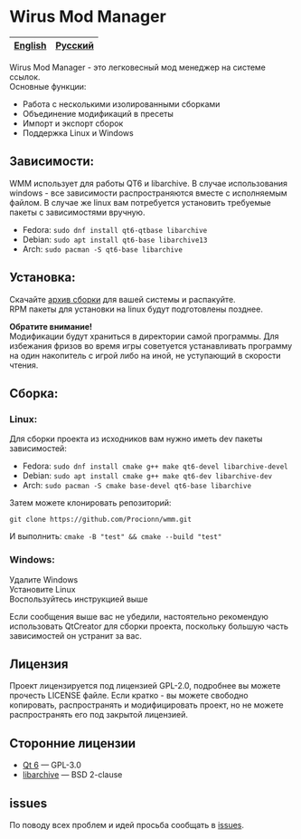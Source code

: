 # Wirus Mod Manager

| [English](README.md) | [Русский](README.ru.md) |
| -------------------- | ----------------------- |

Wirus Mod Manager - это легковесный мод менеджер на системе ссылок.  
Основные функции:
- Работа с несколькими изолированными сборками
- Объединение модификаций в пресеты
- Импорт и экспорт сборок
- Поддержка Linux и Windows

## Зависимости:
WMM использует для работы QT6 и libarchive. В случае использования windows - все зависимости распространяются вместе с исполняемым файлом. В случае же linux вам потребуется установить требуемые пакеты с зависимостями вручную.  
- Fedora: `sudo dnf install qt6-qtbase libarchive`  
- Debian: `sudo apt install qt6-base libarchive13`  
- Arch: `sudo pacman -S qt6-base libarchive`

## Установка:
Скачайте [архив сборки](https://github.com/Procionn/WMM/releases) для вашей системы и распакуйте.  
RPM пакеты для установки на linux будут подготовлены позднее.

**Обратите внимание!**  
Модификации будут храниться в директории самой программы. Для избежания фризов во время игры советуется устанавливать программу на один накопитель с игрой либо на иной, не уступающий в скорости чтения.

## Сборка:

### Linux:
Для сборки проекта из исходников вам нужно иметь dev пакеты зависимостей:

- Fedora: `sudo dnf install cmake g++ make qt6-devel libarchive-devel`
- Debian: `sudo apt install cmake g++ make qt6-dev libarchive-dev`
- Arch: `sudo pacman -S cmake base-devel qt6-base libarchive`

Затем можете клонировать репозиторий:

`git clone https://github.com/Procionn/wmm.git`

И выполнить:
`cmake -B "test" && cmake --build "test"`

### Windows:  
Удалите Windows  
Установите Linux  
Воспользуйтесь инструкцией выше

Если сообщения выше вас не убедили, настоятельно рекомендую использовать QtCreator для сборки проекта, поскольку большую часть зависимостей он устранит за вас.

## Лицензия
Проект лицензируется под лицензией GPL-2.0, подробнее вы можете прочесть LICENSE файле.
Если кратко - вы можете свободно  копировать, распространять и модифицировать проект, но не можете распространять его под закрытой лицензией.

## Сторонние лицензии
- [Qt 6](https://www.qt.io/) — GPL-3.0 
- [libarchive](https://www.libarchive.org/) — BSD 2-clause 

## issues
По поводу всех проблем и идей просьба сообщать в [issues](https://github.com/Procionn/WMM/issues).
